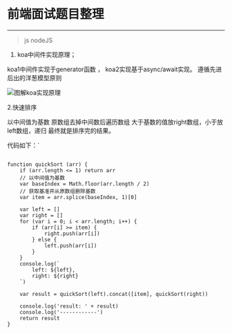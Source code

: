 # 前端面试题目整理

---

> js
>nodeJS

1. koa中间件实现原理；

koa1中间件实现于generator函数 ， koa2实现基于async/await实现。
遵循先进后出的洋葱模型原则

![图解koa实现原理](https://segmentfault.com/img/bVMAtq?w=498&h=349)

2.快速排序

以中间值为基数 原数组去掉中间数后遍历数组 大于基数的值放right数组，小于放left数组，递归 最终就是排序完的结果。

代码如下：`

```Quicksort

function quickSort (arr) {
    if (arr.length <= 1) return arr
    // 以中间值为基数
    var baseIndex = Math.floor(arr.length / 2)
    // 获取基准并从原数组删除基数
    var item = arr.splice(baseIndex, 1)[0]

    var left = []
    var right = []
    for (var i = 0; i < arr.length; i++) {
        if (arr[i] >= item) {
            right.push(arr[i])
        } else {
            left.push(arr[i])
        }
    }
    console.log(`
        left: ${left},
        right: ${right}
    `)

    var result = quickSort(left).concat([item], quickSort(right))

    console.log('result: ' + result)
    console.log('------------')
    return result
}


```